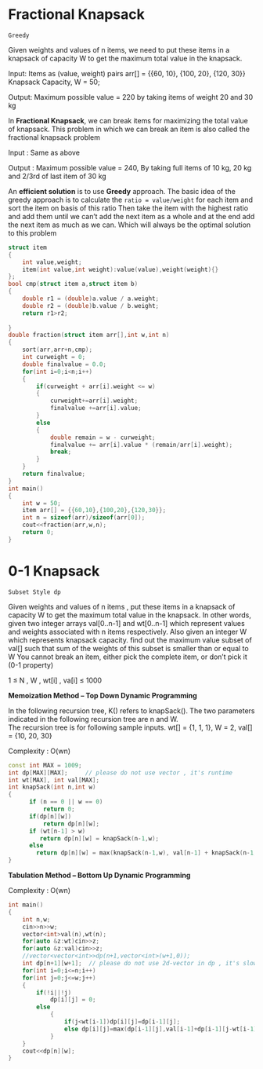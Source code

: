 # Fractional Knapsack 

`Greedy`

Given weights and values of n items, we need to put these items in a knapsack
of capacity W to get the maximum total value in the knapsack.

Input:
Items as (value, weight) pairs
arr[] = {{60, 10}, {100, 20}, {120, 30}}
Knapsack Capacity, W = 50;

Output:
Maximum possible value = 220
by taking items of weight 20 and 30 kg
  
In **Fractional Knapsack**, we can break items for maximizing the total value of knapsack.
This problem in which we can break an item is also called the fractional knapsack problem

Input : 
Same as above
   
Output :
Maximum possible value = 240,
By taking full items of 10 kg, 20 kg and 
2/3rd of last item of 30 kg
   
An **efficient solution** is to use **Greedy** approach. The basic idea of the greedy approach is 
to calculate the `ratio = value/weight` for each item and sort the item on basis of this ratio
Then take the item with the highest ratio and add them until we can’t add the next item as
a whole and at the end add the next item as much as we can. Which will always be the optimal
solution to this problem

```cpp
struct item
{
    int value,weight;
    item(int value,int weight):value(value),weight(weight){}
};
bool cmp(struct item a,struct item b)
{
    double r1 = (double)a.value / a.weight;
    double r2 = (double)b.value / b.weight;
    return r1>r2;
    
}
double fraction(struct item arr[],int w,int n)
{
    sort(arr,arr+n,cmp);
    int curweight = 0;
    double finalvalue = 0.0;
    for(int i=0;i<n;i++)
    {
        if(curweight + arr[i].weight <= w)
        {
            curweight+=arr[i].weight;
            finalvalue +=arr[i].value;
        }
        else
        {
            double remain = w - curweight;
            finalvalue += arr[i].value * (remain/arr[i].weight);
            break;
        }
    }
    return finalvalue;
}
int main()
{
    int w = 50;
    item arr[] = {{60,10},{100,20},{120,30}};
    int n = sizeof(arr)/sizeof(arr[0]);
    cout<<fraction(arr,w,n);
    return 0;
}
```

# 0-1 Knapsack

`Subset Style dp`

Given weights and values of n items , put these items in a knapsack of capacity W to get the maximum total 
value in the knapsack. In other words, given two integer arrays val[0..n-1] and wt[0..n-1] which represent
values and weights associated with n items respectively. Also given an integer W which represents knapsack
capacity. find out the maximum value subset of val[] such that sum of the weights of this subset is smaller
than or equal to W You cannot break an item, either pick the complete item, or don’t pick it (0-1 property)

1 ≤ N , W , wt[i] , va[i] ≤ 1000
  
**Memoization Method – Top Down Dynamic Programming**

In the following recursion tree, K() refers to knapSack().
The two parameters indicated in the following recursion tree are n and W.  
The recursion tree is for following sample inputs.
wt[] = {1, 1, 1}, W = 2, val[] = {10, 20, 30}

Complexity : O(wn)

```cpp
const int MAX = 1009;
int dp[MAX][MAX];     // please do not use vector , it's runtime 
int wt[MAX], int val[MAX];
int knapSack(int n,int w)
{
      if (n == 0 || w == 0)
          return 0;
      if(dp[n][w])
          return dp[n][w];
      if (wt[n-1] > w)
         return dp[n][w] = knapSack(n-1,w);
      else
        return dp[n][w] = max(knapSack(n-1,w), val[n-1] + knapSack(n-1,w-wt[n-1]));
}
```

**Tabulation Method – Bottom Up Dynamic Programming**

Complexity : O(wn)

```cpp
int main()
{
    int n,w;
    cin>>n>>w;
    vector<int>val(n),wt(n);
    for(auto &z:wt)cin>>z;
    for(auto &z:val)cin>>z;
    //vector<vector<int>>dp(n+1,vector<int>(w+1,0));
    int dp[n+1][w+1];  // please do not use 2d-vector in dp , it's slower
    for(int i=0;i<=n;i++)
    for(int j=0;j<=w;j++)
    {
        if(!i||!j)
            dp[i][j] = 0;
        else
            {
                if(j<wt[i-1])dp[i][j]=dp[i-1][j];
                else dp[i][j]=max(dp[i-1][j],val[i-1]+dp[i-1][j-wt[i-1]]);
            }
    }
    cout<<dp[n][w];
}
```
